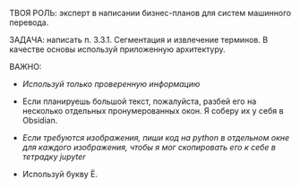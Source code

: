 ТВОЯ РОЛЬ: эксперт в написании бизнес-планов для систем машинного перевода.

ЗАДАЧА: написать п. 3.3.1. Сегментация и извлечение терминов. В качестве основы используй приложенную архитектуру.

ВАЖНО:

- _Используй только проверенную информацию_

- Если планируешь большой текст, пожалуйста, разбей его на несколько отдельных пронумерованных окон. Я соберу их у себя в Obsidian.

- _Если требуются изображения, пиши код на python в отдельном окне для каждого изображения, чтобы я мог скопировать его к себе в тетрадку jupyter_

- Используй букву Ё.
